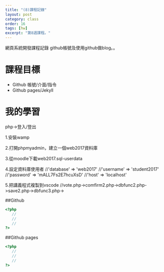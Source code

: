 ```yaml
---
title: "(8)課程記錄"
layout: post
category: class
order: 16
tags: [hw]
excerpt: "第8週課程。"
---
```

網頁系統開發課程記錄
github帳號及使用github做blog。。

# 課程目標
- Github 帳號/介面/指令
- Github pages/Jekyll

# 我的學習

php->登入/登出

1.安裝wamp

2.打開phpmyadmin，建立一個web2017資料庫

3.從moodle下載web2017.sql-userdata

4.設定資料庫使用者
 //'database' => 'web2017'
 //'username' => 'student2017'
 //'password' => 'mALL7Fs2E7hcuXsD'
 //'host' => 'localhost'
 
5.把講義程式複製到vscode
  //vote.php->comfirm2.php->dbfunc2.php->save2.php->dbfunc3.php->

##Github



```php
<?php
   //
   //
   //
?>
```
##Github pages

```php
<?php
   //
   //
   //
?>
```


[1]: https://github.com/        "GitHub"
[2]: https://pages.github.com/  "GitHub Pages"
[3]: https://jekyllrb.com/      "Jekyll"
[4]: http://markdown.tw         "Markdown文件"
[5]: http://dillinger.io/       "Dillinger"








